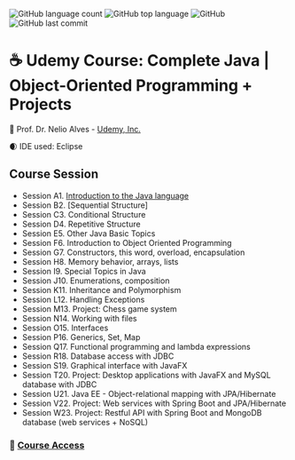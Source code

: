 ![GitHub language count](https://img.shields.io/github/languages/count/souzafcharles/Complete-Java-Object-Oriented-Programming-and-Projects)
![GitHub top language](https://img.shields.io/github/languages/top/souzafcharles/Complete-Java-Object-Oriented-Programming-and-Projects)
![GitHub](https://img.shields.io/github/license/souzafcharles/Complete-Java-Object-Oriented-Programming-and-Projects)
![GitHub last commit](https://img.shields.io/github/last-commit/souzafcharles/Complete-Java-Object-Oriented-Programming-and-Projects)


# :coffee: Udemy Course: Complete Java | Object-Oriented Programming + Projects

:triangular_flag_on_post: Prof. Dr. Nelio Alves - [Udemy, Inc.](https://www.udemy.com/)


:waxing_crescent_moon: IDE used: Eclipse


## Course Session

- Session A1. [Introduction to the Java language](https://github.com/souzafcharles/Complete-Java-Object-Oriented-Programming-and-Projects/tree/master/Session_A1_Introduction_to_the_Java_Language)
- Session B2. [Sequential Structure]
- Session C3. Conditional Structure
- Session D4. Repetitive Structure
- Session E5. Other Java Basic Topics
- Session F6. Introduction to Object Oriented Programming
- Session G7. Constructors, this word, overload, encapsulation
- Session H8. Memory behavior, arrays, lists
- Session I9. Special Topics in Java
- Session J10. Enumerations, composition
- Session K11. Inheritance and Polymorphism
- Session L12. Handling Exceptions
- Session M13. Project: Chess game system
- Session N14. Working with files
- Session O15. Interfaces
- Session P16. Generics, Set, Map
- Session Q17. Functional programming and lambda expressions
- Session R18. Database access with JDBC
- Session S19. Graphical interface with JavaFX
- Session T20. Project: Desktop applications with JavaFX and MySQL database with JDBC
- Session U21. Java EE - Object-relational mapping with JPA/Hibernate
- Session V22. Project: Web services with Spring Boot and JPA/Hibernate
- Session W23. Project: Restful API with Spring Boot and MongoDB database (web services + NoSQL)

### :link: [Course Access](https://www.udemy.com/course/java-curso-completo/)

